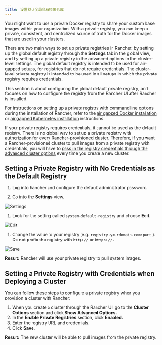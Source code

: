 ```yaml
---
title: 设置默认全局私有镜像仓库
---
```


You might want to use a private Docker registry to share your custom base images within your organization. With a private registry, you can keep a private, consistent, and centralized source of truth for the Docker images that are used in your clusters.

There are two main ways to set up private registries in Rancher: by setting up the global default registry through the **Settings** tab in the global view, and by setting up a private registry in the advanced options in the cluster-level settings. The global default registry is intended to be used for air-gapped setups, for registries that do not require credentials. The cluster-level private registry is intended to be used in all setups in which the private registry requires credentials.

This section is about configuring the global default private registry, and focuses on how to configure the registry from the Rancher UI after Rancher is installed.

For instructions on setting up a private registry with command line options during the installation of Rancher, refer to the [air gapped Docker installation](/docs/installation/air-gap-single-node) or [air gapped Kubernetes installation](/docs/installation/air-gap-high-availability) instructions.

If your private registry requires credentials, it cannot be used as the default registry. There is no global way to set up a private registry with authorization for every Rancher-provisioned cluster. Therefore, if you want a Rancher-provisioned cluster to pull images from a private registry with credentials, you will have to [pass in the registry credentials through the advanced cluster options](#provisioning-clusters-with-private-registries-that-require-credentials) every time you create a new cluster.

## Setting a Private Registry with No Credentials as the Default Registry

1. Log into Rancher and configure the default administrator password.

1. Go into the **Settings** view.

   

![Settings](/img/rancher/airgap/settings.png")

1. Look for the setting called `system-default-registry` and choose **Edit**.

   

![Edit](/img/rancher/airgap/edit-system-default-registry.png")

1. Change the value to your registry (e.g. `registry.yourdomain.com:port` ). Do not prefix the registry with `http://` or `https://` .

   

![Save](/img/rancher/airgap/enter-system-default-registry.png")

**Result:** Rancher will use your private registry to pull system images.

## Setting a Private Registry with Credentials when Deploying a Cluster

You can follow these steps to configure a private registry when you provision a cluster with Rancher:

1. When you create a cluster through the Rancher UI, go to the **Cluster Options** section and click **Show Advanced Options.**
1. In the <b>Enable Private Registries</b> section, click **Enabled.**
1. Enter the registry URL and credentials.
1. Click **Save.**

**Result:** The new cluster will be able to pull images from the private registry.

